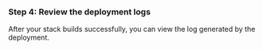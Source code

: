 <!-- post: -->


### Step 4: Review the deployment logs

After your stack builds successfully, you can view the log generated by the deployment.

